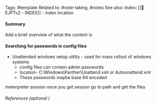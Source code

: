 Tags: #template 
Related to: #note-taking, #notes
See also: 
Index: [[📁EJPTv2 - INDEX]] - index location 

#### Summary
Add a brief overview of what the content is

#### Searching for passwords in config files
 -  Unattended windows setup utility - used for mass rollout of windows systems
	 - config files can contain admin passwords
	 - location-  C:\Windows\Panther\Unattend.xml or Autounattend.xml
	 - These passwords maybe base 64 encoded

meterpreter session
	once you get session go to path and get the files  
###### References  (optional )